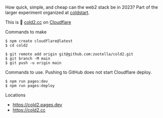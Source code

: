 
How quick, simple, and cheap can the web2 stack be in 2023?
Part of the larger experiment organized at [coldstart](https://github.com/zootella/coldstart).

This is 🍺 [cold2.cc](https://cold2.cc/) on [Cloudflare](https://developers.cloudflare.com/)

Commands to make

```
$ npm create cloudflare@latest
$ cd cold2

$ git remote add origin git@github.com:zootella/cold2.git
$ git branch -M main
$ git push -u origin main
```

Commands to use. Pushing to GitHub does not start Cloudflare deploy.

```
$ npm run pages:dev
$ npm run pages:deploy
```

Locations

 * https://cold2.pages.dev
 * https://cold2.cc
